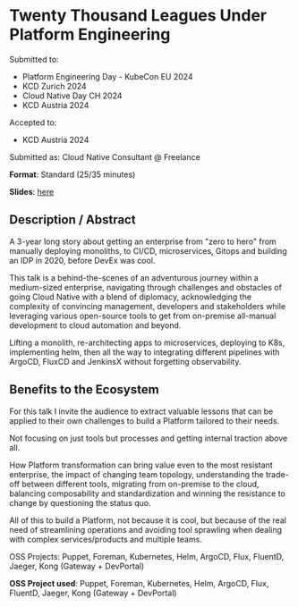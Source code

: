 # Twenty Thousand Leagues Under Platform Engineering

Submitted to:
- Platform Engineering Day - KubeCon EU 2024 
- KCD Zurich 2024
- Cloud Native Day CH 2024
- KCD Austria 2024

Accepted to: 
- KCD Austria 2024

Submitted as: Cloud Native Consultant @ Freelance

**Format**: Standard (25/35 minutes)

**Slides**: [here](https://docs.google.com/presentation/d/1bQNtGt2-ducS3NzeBBKw1-r_E6QPCdbmAZvS4as2FaU/edit#slide=id.p1)

## Description / Abstract

A 3-year long story about getting an enterprise from "zero to hero" from manually deploying monoliths, to CI/CD, microservices, Gitops and building an IDP in 2020, before DevEx was cool.

This talk is a behind-the-scenes of an adventurous journey within a medium-sized enterprise, navigating through challenges and obstacles of going Cloud Native with a blend of diplomacy, acknowledging the complexity of convincing management, developers and stakeholders while leveraging various open-source tools to get from on-premise all-manual development to cloud automation and beyond.

Lifting a monolith, re-architecting apps to microservices, deploying to K8s, implementing helm, then all the way to integrating different pipelines with ArgoCD, FluxCD and JenkinsX without forgetting observability.

## Benefits to the Ecosystem

For this talk I invite the audience to extract valuable lessons that can be applied to their own challenges to build a Platform tailored to their needs.

Not focusing on just tools but processes and getting internal traction above all.

How Platform transformation can bring value even to the most resistant enterprise, the impact of changing team topology, understanding the trade-off between different tools, migrating from on-premise to the cloud, balancing composability and standardization and winning the resistance to change by questioning the status quo.

All of this to build a Platform, not because it is cool, but because of the real need of streamlining operations and avoiding tool sprawling when dealing with complex services/products and multiple teams.

OSS Projects: Puppet, Foreman, Kubernetes, Helm, ArgoCD, Flux, FluentD, Jaeger, Kong (Gateway + DevPortal)

**OSS Project used**: Puppet, Foreman, Kubernetes, Helm, ArgoCD, Flux, FluentD, Jaeger, Kong (Gateway + DevPortal)
